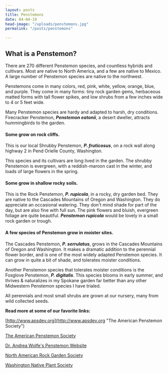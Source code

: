 ```yaml
---
layout: posts
title: Penstemons
date: 04-04-19
head-image: "/uploads/penstemons.jpg"
permalink: "/posts/penstemons"

---
```

## What is a Penstemon?

There are 270 different Penstemon species, and countless hybrids and cultivars.  Most are native to North America, and a few are native to Mexico.  A large number of Penstemon species are native to the northwest.

Penstemons come in many colors, red, pink, white, yellow, orange, blue, and purple.  They come in many forms: tiny rock garden gems, herbaceous matted forms with tall flower spikes, and low shrubs from a few inches wide to 4 or 5 feet wide.

Many Penstemon species are hardy and adapted to harsh, dry conditions. Firecracker Penstemon, **_Penstemon eatonii_**, a desert dweller, attracts hummingbirds to the garden.

#### Some grow on rock cliffs.

This is our local Shrubby Penstemon, **_P. fruticosus_**, on a rock wall along highway 2 in Pend Orielle County, Washington.

This species and its cultivars are long lived in the garden.   The shrubby Penstemon is evergreen, with a reddish-maroon cast in the winter, and loads of large flowers in the spring.

#### Some grow in shallow rocky soils.

This is the Rock Penstemon, **_P. rupicola_**, in a rocky, dry garden bed.  They are native to the Cascades Mountains of Oregon and Washington.  They do appreciate an occasional watering.  They don't mind shade for part of the day, but are also fine with full sun.  The pink flowers and bluish, evergreen foliage are quite beautiful. **_Penstemon rupicola_** would be lovely in a small rock garden or trough.

#### A few species of Penstemon grow in moister sites.

  
The Cascades Penstemon, **_P. serrulatus_**, grows in the Cascades Mountains of Oregon and Washington. It makes a dramatic addition to the perennial flower border, and is one of the most widely adapted Penstemon species.  It can grow in quite a bit of shade, and tolerates moister conditions.

Another Penstemon species that tolerates moister conditions is the Foxglove Penstemon, **_P. digitalis_**.  This species blooms in early summer, and thrives & naturalizes in my Spokane garden far better than any other Midwestern Penstemon species I have trialed.

All perennials and most small shrubs are grown at our nursery, many from wild collected seeds.

**Read more at some of our favorite links:**

[http://www.apsdev.org](http://www.apsdev.org "The American Penstemon Society")

[The American Penstemon Society](http://www.apsdev.org)

[Dr. Andrea Wolfe's Penstemon Website](http://www.biosci.ohio-state.edu/\~awolfe/Penstemon/Penstemon.html)

[North American Rock Garden Society](http://www.nargs.org/)

[Washington Native Plant Society](http://www.wnps.org/)